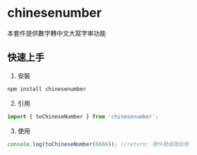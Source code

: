 # chinesenumber

本套件提供數字轉中文大寫字串功能

## 快速上手

1. 安裝
```powershell
npm install chinesenumber
```

2. 引用
```typescript
import { toChineseNumber } from 'chinesenumber';
```

3. 使用
```typescript
console.log(toChineseNumber(6666)); //return: 陸仟陸佰陸拾陸
```